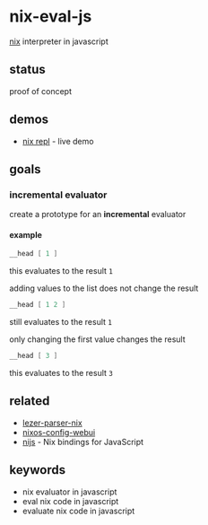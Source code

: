 # nix-eval-js

[nix](https://github.com/NixOS/nix) interpreter in javascript

## status

proof of concept

## demos

* [nix repl](https://milahu.github.io/nix-eval-js/demo/dist/) - live demo

## goals

### incremental evaluator

create a prototype for an **incremental** evaluator

#### example

```nix
__head [ 1 ]
```

this evaluates to the result `1`

adding values to the list does not change the result

```nix
__head [ 1 2 ]
```

still evaluates to the result `1`

only changing the first value changes the result

```nix
__head [ 3 ]
```

this evaluates to the result `3`

## related

* [lezer-parser-nix](https://github.com/milahu/lezer-parser-nix)
* [nixos-config-webui](https://github.com/milahu/nixos-config-webui)
* [nijs](https://github.com/svanderburg/nijs) - Nix bindings for JavaScript

## keywords

* nix evaluator in javascript
* eval nix code in javascript
* evaluate nix code in javascript

